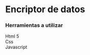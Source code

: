 <h1>Encriptor de datos</h1>
<h3>Herramientas a utilizar</h3>
<p>
  Html 5<br>
  Css<br>
  Javascript
</p>
